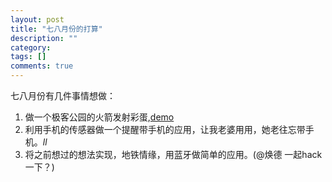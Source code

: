 ```yaml
---
layout: post
title: "七八月份的打算"
description: ""
category: 
tags: []
comments: true
---
```

七八月份有几件事情想做：

1. 做一个极客公园的火箭发射彩蛋,[demo](http://www.geekpark.net/read/view/159567)
1. 利用手机的传感器做一个提醒带手机的应用，让我老婆用用，她老往忘带手机。*ll* 
1. 将之前想过的想法实现，地铁情缘，用蓝牙做简单的应用。(@焕德 一起hack一下？)

